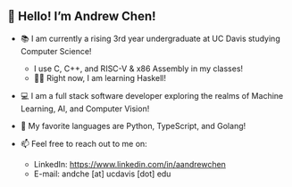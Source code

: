 <h2>👋 Hello! I’m Andrew Chen!</h2>

- 📚 I am currently a rising 3rd year undergraduate at UC Davis studying Computer Science!
     - I use C, C++, and RISC-V & x86 Assembly in my classes!
     - 🧑‍💻 Right now, I am learning Haskell!

- 💻 I am a full stack software developer exploring the realms of Machine Learning, AI, and Computer Vision!

- 💞️ My favorite languages are Python, TypeScript, and Golang!

- 📫 Feel free to reach out to me on:
   - LinkedIn: https://www.linkedin.com/in/aandrewchen
   - E-mail: andche [at] ucdavis [dot] edu
